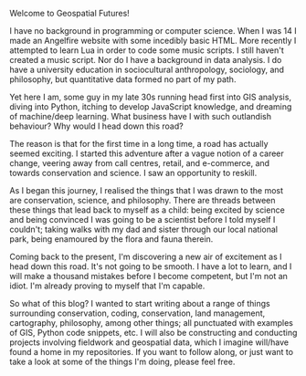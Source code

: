 Welcome to Geospatial Futures!

I have no background in programming or computer science. When I was 14 I made an Angelfire website with some incedibly basic HTML. More recently I attempted to learn Lua in order to code some music scripts. I still haven't created a music script. Nor do I have a background in data analysis. I do have a university education in sociocultural anthropology, sociology, and philosophy, but quantitative data formed no part of my path. 

Yet here I am, some guy in my late 30s running head first into GIS analysis, diving into Python, itching to develop JavaScript knowledge, and dreaming of machine/deep learning. What business have I with such outlandish behaviour? Why would I head down this road?

The reason is that for the first time in a long time, a road has actually seemed exciting. I started this adventure after a vague notion of a career change, veering away from call centres, retail, and e-commerce, and towards conservation and science. I saw an opportunity to reskill. 

As I began this journey, I realised the things that I was drawn to the most are conservation, science, and philosophy. There are threads between these things that lead back to myself as a child: being excited by science and being convinced I was going to be a scientist before I told myself I couldn't; taking walks with my dad and sister through our local national park, being enamoured by the flora and fauna therein. 

Coming back to the present, I'm discovering a new air of excitement as I head down this road. It's not going to be smooth. I have a lot to learn, and I will make a thousand mistakes before I become competent, but I'm not an idiot. I'm already proving to myself that I'm capable. 

So what of this blog? I wanted to start writing about a range of things surrounding conservation, coding, conservation, land management, cartography, philosophy, among other things; all punctuated with examples of GIS, Python code snippets, etc. I will also be constructing and conducting projects involving fieldwork and geospatial data, which I imagine will/have found a home in my repositories. If you want to follow along, or just want to take a look at some of the things I'm doing, please feel free. 
